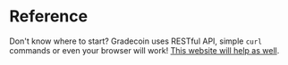 # Reference

Don't know where to start? Gradecoin uses RESTful API, simple `curl` commands or even your browser will work! [This website will help as well](https://curl.trillworks.com/).
